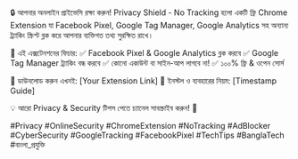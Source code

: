 🔒 আপনার অনলাইন প্রাইভেসি রক্ষা করুন!
Privacy Shield - No Tracking হলো একটি ফ্রি Chrome Extension যা Facebook Pixel, Google Tag Manager, Google Analytics সহ অন্যান্য ট্র্যাকিং স্ক্রিপ্ট ব্লক করে আপনার ব্যক্তিগত তথ্য সুরক্ষিত রাখে।

🚀 এই এক্সটেনশনের ফিচার:
✅ Facebook Pixel & Google Analytics ব্লক করবে
✅ Google Tag Manager ট্র্যাকিং বন্ধ করবে
✅ কোনো একাউন্ট বা সাইন-আপ লাগবে না!
✅ ১০০% ফ্রি & ওপেন সোর্স

🔗 ডাউনলোড করুন এখনই: [Your Extension Link]
📌 ইনস্টল ও ব্যবহারের নিয়ম: [Timestamp Guide]

💡 আরো Privacy & Security টিপস পেতে চ্যানেল সাবস্ক্রাইব করুন! 🔔

#Privacy #OnlineSecurity #ChromeExtension #NoTracking #AdBlocker #CyberSecurity #GoogleTracking #FacebookPixel #TechTips #BanglaTech #বাংলা_প্রযুক্তি
